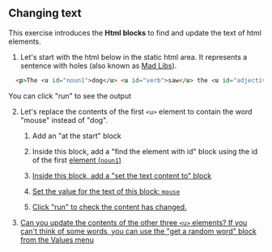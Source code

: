 ## Changing text

This exercise introduces the **Html blocks** to find and update the text of html elements.

1.  Let's start with the html below in the static html area. It represents a sentence with holes (also known as [Mad Libs](https://en.wikipedia.org/wiki/Mad_Libs)).

```html
  <p>The <u id="noun1">dog</u> <u id="verb">saw</u> the <u id="adjective">white</u> <u id="noun2">cat</u></p>
```


You can click "run" to see the output

2.  Let's replace the contents of the first `<u>` element to contain the word "mouse" instead of "dog".

    1.  Add an "at the start" block

    2.  Inside this block, add a "find the element with id" block using the id of the first <u> element (`noun1`)

    3.  Inside this block, add a "set the text content to" block

    4.  Set the value for the text of this block: `mouse`

    5.  Click "run" to check the content has changed.

3.  Can you update the contents of the other three `<u>` elements? If you can't think of some words, you can use the "get a random word" block from the Values menu